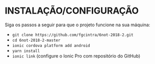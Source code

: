 # INSTALAÇÃO/CONFIGURAÇÃO

Siga os passos a seguir para que o projeto funcione na sua máquina:

* `git clone https://github.com/fgcintra/6not-2018-2.git`
* `cd 6not-2018-2-master`
* `ionic cordova platform add android`
* `yarn install`
* `ionic link` (configure o Ionic Pro com repositório do GitHub)